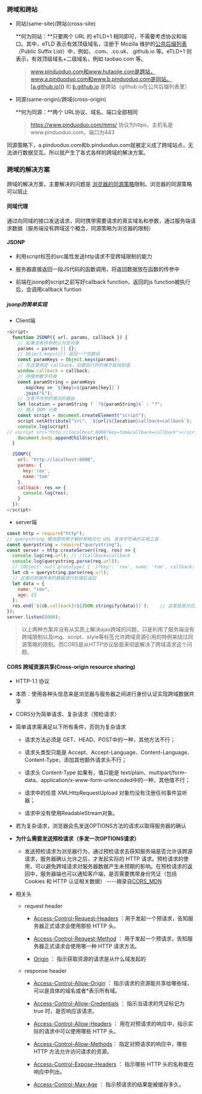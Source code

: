 ### 跨域和跨站

- 同站(same-site)/跨站(cross-site)

  **何为同站：**只要两个 URL 的 eTLD+1 相同即可，不需要考虑协议和端口。其中，eTLD 表示有效顶级域名，注册于 Mozilla 维护的[公共后缀列表](https://publicsuffix.org/list/public_suffix_list.dat)（Public Suffix List）中，例如，.com、.co.uk、.github.io 等。eTLD+1 则表示，有效顶级域名+二级域名，例如 taobao.com 等。

  > www.pinduoduo.com和www.hutaojie.com是跨站，www.a.pinduoduo.com和www.b.pinduoduo.com是同站。[a.github.io]() 和 [b.github.io]() 是跨站（github.io在公共后缀列表里）

- 同源(same-origin)/跨域(cross-origin)

  **何为同源：**两个 URL协议、域名、端口全部相同

  > https://www.pinduoduo.com/mms/ 协议为https，主机名是www.pinduoduo.com，端口为443

同源策略下，a.pinduoduo.com和b.pinduoduo.com就被定义成了跨域站点，无法进行数据交互。所以就产生了各式各样的跨域的解决方案。

### 跨域的解决方案

跨域的解决方案，主要解决的问题是 [浏览器的同源策略](https://developer.mozilla.org/zh-CN/docs/Web/Security/Same-origin_policy)限制。浏览器的同源策略可以阻止

#### 同域代理

通过向同域的接口发送请求，同时携带需要请求的真实域名和参数，通过服务端请求数据（服务端没有跨域这个概念，同源策略为浏览器的限制）

#### JSONP

- 利用script标签的src属性发送http请求不受跨域限制的能力

- 服务器直接返回一段JS代码的函数调用，将返回数据放在函数的传参中

- 前端在jsonp的script之前写好callback function，返回的js function被执行后，会调用callback funtion

##### jsonp的简单实现

- Client端

```javascript
<script>
  function JSONP({ url, params, callback }) {
    // 如果没有传参默认为空对象
    params = params || {};
    // Object.keys({}) 返回一个空数组
    const paramKeys = Object.keys(params);
    // 在这里绑定 callback，后面执行的时候才能找到值
    window.callback = callback;
    // 拼接参数字符串
    const paramString = paramKeys
      .map(key => `${key}=${params[key]}`)
      .join("&");
    // 注意不传参的情况的路由
    let location = paramString ? `?${paramString}&` : "?";
    // 插入 DOM 元素
    const script = document.createElement("script");
    script.setAttribute("src", `${url}${location}callback=callback`);
    console.log(script) 
// <script src="http://localhost:8000?key=tom&callback=callback"></script>
    document.body.appendChild(script);
  }

  JSONP({
    url: "http://localhost:8000",
    params: {
      key:'rex',
      name:'tom'
    },
    callback: res => {
      console.log(res);
    }
  });
</script>
```

- server端

```javascript
const http = require("http");
// querystring 模块提供用于解析和格式化 URL 查询字符串的实用工具
const querystring = require("querystring");
const server = http.createServer((req, res) => {
  console.log(req.url); // /?callback=callback
  console.log(querystring.parse(req.url));
  // [Object: null prototype] { '/?key': 'rex', name: 'tom', callback: 'callback' }
  let cb = querystring.parse(req.url);
  // 这里对前端传来的数据进行处理后返回
  let data = {
    name: "rex",
    age: 23
  };
  res.end(`${cb.callback}(${JSON.stringify(data)})`);    // 这里就是对应上面的 window.callback = callback;
});
server.listen(8000);
```

> 以上两种方案并没有从实质上解决ajax跨域的问题，只是利用了服务端没有跨域限制以及img、script、style等标签允许跨域资源引用的特例来绕过同源策略的限制。而CORS是从HTTP协议层面来彻底解决了跨域请求这个问题。

#### CORS 跨域资源共享(Cross-origin resource sharing)

- HTTP-1.1 协议

- 本质：使用各种头信息来是浏览器与服务器之间进行身份认证实现跨域数据共享

- CORS分为简单请求、复杂请求（预检请求）

- 简单请求需满足以下所有条件，否则为复杂请求

  - 请求方法必须是 GET、HEAD、POST中的一种，其他方法不行；

  - 请求头类型只能是 Accept、Accept-Language、Content-Language、Content-Type，添加其他额外请求头不行；

  - 请求头 Content-Type 如果有，值只能是 text/plain、multipart/form-data、application/x-www-form-urlencoded中的一种，其他值不行；

  - 请求中的任意 XMLHttpRequestUpload 对象均没有注册任何事件监听器；

  - 请求中没有使用ReadableStream对象。

- 若为复杂请求，浏览器会先发送OPTIONS方法的请求以取得服务器的确认

- **为什么需要发送预检请求（多发一次OPTIONS请求）**
  - 发送预检请求为浏览器行为，通过预检请求去获知服务端是否允许该跨源请求，服务器确认允许之后，才发起实际的 HTTP 请求。预检请求的使用，可以避免跨域请求对服务器数据产生未预期的影响。在预检请求的返回中，服务器端也可以通知客户端，是否需要携带身份凭证（包括 Cookies 和 HTTP 认证相关数据）    ----摘录自[CORS_MDN](https://developer.mozilla.org/zh-CN/docs/Web/HTTP/CORS#)

- 相关头

  - request header

    - [Access-Control-Request-Headers](https://link.zhihu.com/?target=https%3A//developer.mozilla.org/zh-CN/docs/Web/HTTP/Headers/Access-Control-Request-Headers) ：用于发起一个预请求，告知服务器正式请求会使用那些 HTTP 头。

    - [Access-Control-Request-Method](https://link.zhihu.com/?target=https%3A//developer.mozilla.org/zh-CN/docs/Web/HTTP/Headers/Access-Control-Request-Method) ： 用于发起一个预请求，告知服务器正式请求会使用哪一种 HTTP 请求方法。

    - [Origin](https://link.zhihu.com/?target=https%3A//developer.mozilla.org/zh-CN/docs/Web/HTTP/Headers/Origin) ： 指示获取资源的请求是从什么域发起的

  - response header

    - [Access-Control-Allow-Origin](https://link.zhihu.com/?target=https%3A//developer.mozilla.org/zh-CN/docs/Web/HTTP/Headers/Access-Control-Allow-Origin) ： 指示请求的资源能共享给哪些域，可以是具体的域名或者*表示所有域。

    - [Access-Control-Allow-Credentials](https://link.zhihu.com/?target=https%3A//developer.mozilla.org/zh-CN/docs/Web/HTTP/Headers/Access-Control-Allow-Credentials) ： 指示当请求的凭证标记为 true 时，是否响应该请求。

    - [Access-Control-Allow-Headers](https://link.zhihu.com/?target=https%3A//developer.mozilla.org/zh-CN/docs/Web/HTTP/Headers/Access-Control-Allow-Headers) ： 用在对预请求的响应中，指示实际的请求中可以使用哪些 HTTP 头。

    - [Access-Control-Allow-Methods](https://link.zhihu.com/?target=https%3A//developer.mozilla.org/zh-CN/docs/Web/HTTP/Headers/Access-Control-Allow-Methods)： 指定对预请求的响应中，哪些 HTTP 方法允许访问请求的资源。

    - [Access-Control-Expose-Headers](https://link.zhihu.com/?target=https%3A//developer.mozilla.org/zh-CN/docs/Web/HTTP/Headers/Access-Control-Expose-Headers) ： 指示哪些 HTTP 头的名称能在响应中列出。

    - [Access-Control-Max-Age](https://link.zhihu.com/?target=https%3A//developer.mozilla.org/zh-CN/docs/Web/HTTP/Headers/Access-Control-Max-Age) ： 指示预请求的结果能被缓存多久。
